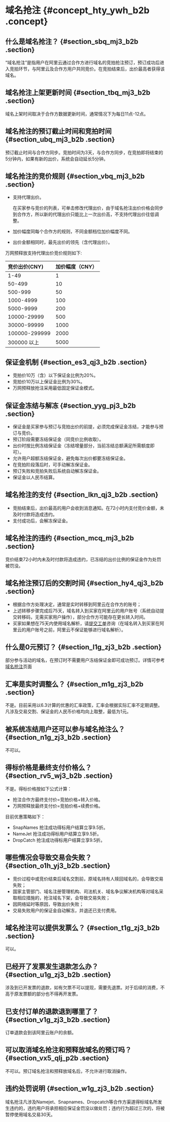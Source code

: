 # 域名抢注 {#concept_hty_ywh_b2b .concept}

## 什么是域名抢注？ {#section_sbq_mj3_b2b .section}

“域名抢注”是指用户在阿里云通过合作方进行域名的竞拍抢注预订，预订成功后进入竞拍环节，与阿里云及合作方用户共同竞价。在竞拍结束后，出价最高者获得该域名。

## 域名抢注上架更新时间 {#section_tbq_mj3_b2b .section}

域名上架时间取决于合作方数据更新时间，通常情况下为每日11点-12点。

## 域名抢注的预订截止时间和竞拍时间 {#section_ubq_mj3_b2b .section}

预订截止时间与合作方同步。竞拍时间为3天，与合作方同步，在竞拍即将结束的5分钟内，如果有新的出价，系统会自动延长5分钟。

## 域名抢注的竞价规则 {#section_vbq_mj3_b2b .section}

-   支持代理出价。

    在买家参与竞价的列表，可单击修改代理出价，由于域名抢注出价价格会同步到合作方，所以新的代理出价只能比上一次出价高，不支持代理出价往低调整。

-   加价幅度同每个合作方的规则，不同金额档位加价幅度不同。
-   出价金额相同时，最先出价的领先（含代理出价）。

万网预释放支持代理出价竞价规则如下:

|竞价出价\(CNY\)|加价幅度（CNY）|
|:----------|:--------|
|1-49|1|
|50-499|10|
|500-999|50|
|1000-4999|100|
|5000-9999|200|
|10000-29999|500|
|30000-99999|1000|
|100000-299999|2000|
|300000 以上|5000|

## 保证金机制 {#section_es3_qj3_b2b .section}

-   竞拍价10万（含）以下保证金比例为20%。
-   竞拍价10万以上保证金比例为30%。
-   万网预释放抢注采用最低固定保证金模式。

## 保证金冻结与解冻 {#section_yyg_pj3_b2b .section}

-   保证金是买家参与预订与竞拍出价的前提，必须完成保证金冻结，才能参与预订与竞价。
-   预订阶段需要冻结保证金（同竞价比例收取）。
-   出价时按比例冻结保证金（冻结增量部分，当前冻结总额满足所需额度即可）。
-   允许用户超额冻结保证金，避免每次出价都要冻结保证金。
-   在竞拍阶段落后时，可手动解冻保证金。
-   预订失败和竞拍失败后系统自动解冻保证金。
-   保证金以人民币结算。

## 域名抢注的支付 {#section_lkn_qj3_b2b .section}

-   竞拍结束后，出价最高的用户会收到消息通知。在72小时内支付竞价金额，未及时付款将造成违约。
-   支付成功后，会解冻保证金。

## 域名抢注的违约 {#section_mcq_mj3_b2b .section}

竞价结束72小时内未及时付款将造成违约，已冻结的出价比例的保证金作为处罚被罚没。

## 域名抢注预订后的交割时间 {#section_hy4_qj3_b2b .section}

-   根据合作方处理决定，通常是实时转移到阿里云在合作方的账号；
-   上述转移步骤完成后75天，域名转入到买家在阿里云的用户账号（系统自动提交转移码，无需买家用户操作），部分合作方可能存在更长转入时间。
-   买家如果想在75天内使用域名解析，请[提交工单](https://workorder.console.aliyun.com/#/ticket/list/)咨询（在域名转入到买家在阿里云的用户账号之前，阿里云不保证能够进行域名解析）。

## 什么是0元预订？ {#section_l1g_zj3_b2b .section}

部分参与活动的域名，在预订时不需要用户冻结保证金即可成功预订。详情可参考[域名抢注](https://wanwang.aliyun.com/domain/reserve)页面

## 汇率是实时调整么？ {#section_m1g_zj3_b2b .section}

不是。目前采用以6.3计算的优惠的汇率政策，汇率会根据实际汇率不定期调整。凡涉及交易交割、保证金的人民币价格均向上取整，最低为1元。

## 被系统冻结用户还可以参与域名抢注么？ {#section_n1g_zj3_b2b .section}

不可以。

## 得标价格是最终支付价格么？ {#section_rv5_wj3_b2b .section}

不是。得标价格按如下公式计算：

-   抢注合作方最终支付价=竞拍价格+转入价格。
-   万网预释放最终支付价=竞拍价格+续费价格。

目前优惠策略如下：

-   SnapNames 抢注成功得标用户结算立享9.5折。
-   NameJet 抢注成功得标用户结算立享9.5折。
-   DropCatch 抢注成功得标用户结算立享9.5折。

## 哪些情况会导致交易会失败？ {#section_o1h_yj3_b2b .section}

-   竞价过程中或竞价结束后域名交割前，原域名持有人赎回域名的，会导致交易失败；
-   国家主管部门、域名注册管理机构、司法机关、域名争议解决机构等对域名采取相应措施的，抢注域名下架，会导致交易失败；
-   因网络延时等原因，导致出价失败；
-   交易失败用户的保证金自动解冻，并退还已支付费用。

## 域名抢注可以提供发票么？ {#section_t1g_zj3_b2b .section}

可以。

## 已经开了发票发生退款怎么办？ {#section_u1g_zj3_b2b .section}

涉及到已开发票的退款，如有欠票不可以提现，需要先退票。对于后续的消费，不高于原发票额的部分也不得再开发票。

## 已支付订单的退款退到哪里了？ {#section_v1g_zj3_b2b .section}

订单退款会到该阿里云账户的余额。

## 可以取消域名抢注和预释放域名的预订吗？ {#section_vx5_qlj_p2b .section}

不可以。预订域名抢注和预释放域名后，不允许进行取消操作。

## 违约处罚说明 {#section_w1g_zj3_b2b .section}

域名抢注凡涉及Namejet、Snapnames、Dropcatch等合作方渠道得标域名所发生违约的，违约用户将承担相应保证金罚没以做处罚；违约行为超过三次的，将被暂停使用域名交易30天。

